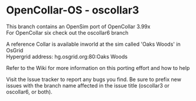 OpenCollar-OS - oscollar3
=========================

This branch contains an OpenSim port of OpenCollar 3.99x  
For OpenCollar six check out the oscollar6 branch

A reference Collar is available inworld at the sim called 'Oaks Woods' in OsGrid  
Hypergrid address: hg.osgrid.org:80:Oaks Woods

Refer to the Wiki for more information on this porting effort and how to help

Visit the Issue tracker to report any bugs you find. Be sure to prefix new issues
with the branch name affected in the issue title (oscollar3 or oscollar6, or both).
